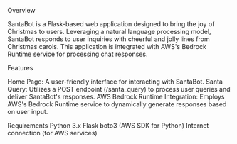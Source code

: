 Overview

SantaBot is a Flask-based web application designed to bring the joy of Christmas to users. Leveraging a natural language processing model, SantaBot responds to user inquiries with cheerful and jolly lines from Christmas carols. This application is integrated with AWS's Bedrock Runtime service for processing chat responses.



Features

Home Page: A user-friendly interface for interacting with SantaBot.
Santa Query: Utilizes a POST endpoint (/santa_query) to process user queries and deliver SantaBot's responses.
AWS Bedrock Runtime Integration: Employs AWS's Bedrock Runtime service to dynamically generate responses based on user input.



Requirements
Python 3.x
Flask
boto3 (AWS SDK for Python)
Internet connection (for AWS services)
